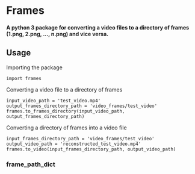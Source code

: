 # Frames
#### A python 3 package for converting a video files to a directory of frames (1.png, 2.png, ..., n.png) and vice versa.

## Usage
Importing the package
```
import frames
```
Converting a video file to a directory of frames
```
input_video_path = 'test_video.mp4'
output_frames_directory_path = 'video_frames/test_video'
frames.to_frames_directory(input_video_path, output_frames_directory_path)
```
Converting a directory of frames into a video file
```
input_frames_directory_path = 'video_frames/test_video'
output_video_path = 'reconstructed_test_video.mp4'
frames.to_video(input_frames_directory_path, output_video_path)
```
### frame_path_dict